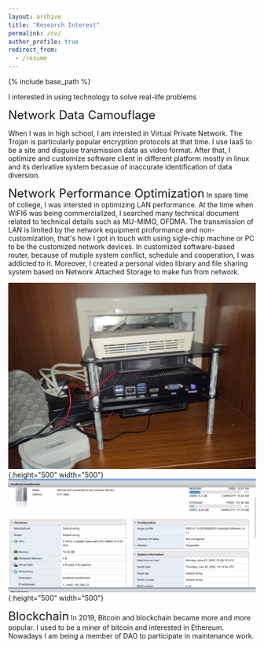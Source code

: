 ```yaml
---
layout: archive
title: "Research Interest"
permalink: /cv/
author_profile: true
redirect_from:
  - /resume
---
```


{% include base_path %}



I interested in using technology to solve real-life problems 

<font size=5>Network Data Camouflage</font>

When I was in high school, I am intersted in Virtual Private Network. The Trojan is particularly popular encryption protocols at that time. I use IaaS to be a site and disguise transmission data as video format. After that, I optimize and customize software client in different platform mostly in linux and its derivative system becasue of inaccurate identification of data diversion. 




<font size=5>Network Performance Optimization</font>
In spare time of college, I was intersted in optimizing LAN performance. At the time when WIFI6 was being commercialized, I searched many technical document related to technical details such as MU-MIMO, OFDMA. The transmission of LAN is limited by the network equipment proformance and non-customization, that's how I got in touch with using sigle-chip machine or PC to be the customized network devices. In customized software-based router, because of mutiple system conflict, schedule and cooperation, I was addicted to it. Moreover, I created a personal video library and file sharing system based on Network Attached Storage to make fun from network. 


![a](https://github.com/chriswong-6/Homepage.github.io/raw/master/_pages/a.JPG){:height="500" width="500"}
![b](https://github.com/chriswong-6/Homepage.github.io/raw/master/_pages/b.JPG){:height="500" width="500"}


<font size=5>Blockchain</font>
In 2019, Bitcoin and blockchain became more and more popular. I used to be a miner of bitcoin and interested in Ethereum. Nowadays I am being a member of DAO to participate in maintenance work. 

<!-- * Summer 2015: Research Assistant
  * Github University
  * Duties included: Tagging issues
  * Supervisor: Professor Git

* Fall 2015: Research Assistant
  * Github University
  * Duties included: Merging pull requests
  * Supervisor: Professor Hub -->
  
<!-- Skills
======
* Skill 1
* Skill 2
  * Sub-skill 2.1
  * Sub-skill 2.2
  * Sub-skill 2.3
* Skill 3

Publications
======
  <ul>{% for post in site.publications %}
    {% include archive-single-cv.html %}
  {% endfor %}</ul>
  
Talks
======
  <ul>{% for post in site.talks %}
    {% include archive-single-talk-cv.html %}
  {% endfor %}</ul>
  
Teaching
======
  <ul>{% for post in site.teaching %}
    {% include archive-single-cv.html %}
  {% endfor %}</ul>
  
Service and leadership
======
* Currently signed in to 43 different slack teams -->

